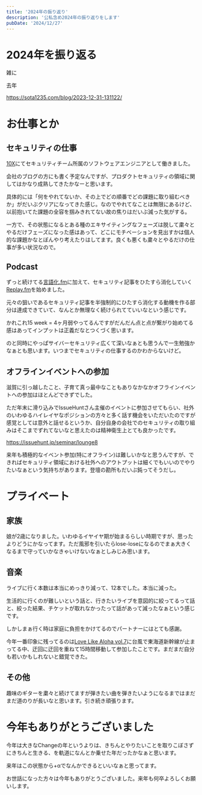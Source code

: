 ```yaml
---
title: '2024年の振り返り'
description: '公私含め2024年の振り返りをします'
pubDate: '2024/12/27'
---
```


# 2024年を振り返る

雑に

去年

https://sota1235.com/blog/2023-12-31-131122/

# お仕事とか

## セキュリティの仕事

[10X](https://10x.co.jp/)にてセキュリティチーム所属のソフトウェアエンジニアとして働きました。

会社のブログの方にも書く予定なんですが、プロダクトセキュリティの領域に関してはかなり成熟してきたかなーと思います。

具体的には「何をやれてないか、その上でどの順番でどの課題に取り組むべきか」がだいぶクリアになってきた感じ。なのでやれてなことは無限にあるけど、以前抱いてた課題の全容を掴みきれてない故の焦りはだいぶ減った気がする。

一方で、その状態になるとある種のエキサイティングなフェーズは脱して粛々とやるだけフェーズになった感はあって、どこにモチベーションを見出すかは個人的な課題かなとぼんやり考えたりはしてます。良くも悪くも粛々とやるだけの仕事が多い状況なので。

## Podcast

ずっと続けてる[言語化.fm](https://creators.spotify.com/pod/show/gengoka-fm)に加えて、セキュリティ記事をひたすら消化していく[Replay.fm](https://creators.spotify.com/pod/show/replyfm/)を始めました。

元々の狙いであるセキュリティ記事を半強制的にひたすら消化する動機を作る部分は達成できていて、なんとか無理なく続けられてていいなという感じです。

かれこれ15 week = 4ヶ月弱やってるんですがだんだん点と点が繋がり始めてる感はあってインプットは正義だなとつくづく思います。

のと同時にやっぱサイバーセキュリティ広くて深いなぁとも思うんで一生勉強かなぁとも思います。いつまでセキュリティの仕事するのかわからないけど。

## オフラインイベントへの参加

滋賀に引っ越したこと、子育て真っ最中なこともありなかなかオフラインイベントへの参加はほとんどできずでした。

ただ年末に滑り込みでIssueHuntさん主催のイベントに参加させてもらい、社外のいわゆるハイレイヤなポジションの方々と多く話す機会をいただいたのですが感覚としては意外と話せるというか、自分自身の会社でのセキュリティの取り組みはそこまでずれてないなと思えたのは精神衛生上とても良かったです。

https://issuehunt.jp/seminar/lounge8

来年も積極的なイベント参加(特にオフライン)は難しいかなと思うんですが、できればセキュリティ領域における社外へのアウトプットは細くでもいいのでやりたいなぁという気持ちがあります。登壇の勘所もだいぶ鈍ってそうだし。

# プライベート

## 家族

娘が2歳になりました。いわゆるイヤイヤ期が始まるらしい時期ですが、思ったよりどうにかなってます。ただ風邪を引いたらlose-loseになるのでまぁ大きくなるまで守っていかなきゃいけないなぁとしみじみ思います。

## 音楽

ライブに行く本数は本当にめっきり減って、12本でした。本当に減った。

生活的に行くのが難しいという話と、行きたいライブを意図的に絞ってるって話と、絞った結果、チケットが取れなかったって話があって減ったなぁという感じです。

しかしまぁ行く時は家庭に負担をかけてるのでパートナーにはとても感謝。

今年一番印象に残ってるのは[Love Like Aloha vol.7](https://www.aiko.com/lla_2024/)に台風で東海道新幹線が止まってる中、迂回に迂回を重ねて15時間移動して参加したことです。まだまだ自分も若いかもしれないと錯覚できた。

## その他

趣味のギターを粛々と続けてますが弾きたい曲を弾きたいようになるまではまだまだ道のりが長いなと思います。引き続き頑張ります。

# 今年もありがとうございました

今年は大きなChangeの年というよりは、きちんとやりたいことを取りこぼさずにきちんと生きる、を軌道になんとか乗せた年だったかなぁと思います。

来年はこの状態から+αでなんかできるといいなぁと思ってます。

お世話になった方々は今年もありがとうございました。来年も何卒よろしくお願いします。

